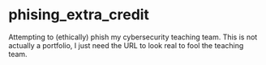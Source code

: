 # phising_extra_credit
Attempting to (ethically) phish my cybersecurity teaching team.
This is not actually a portfolio, I just need the URL to look real to fool the teaching team.
